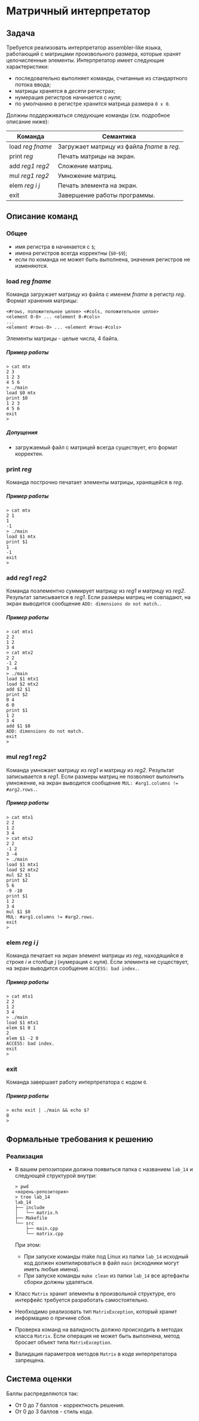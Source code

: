 # Матричный интерпретатор

## Задача

Требуется реализовать интерпретатор assembler-like языка,
работающий с матрицами произвольного размера, которые хранят
целочисленные элементы. Интерпретатор имеет следующие характеристики:

* последовательно выполняет команды, считанные из стандартного потока ввода;
* матрицы хранятся в *десяти* регистрах;
* нумерация регистров начинается с *нуля*;
* по умолчанию в регистре хранится матрица размера `0 x 0`.

Должны поддерживаться следующие команды (см. подробное описание ниже):

| Команда | Семантика |
|---|---|
| load *reg* *fname* | Загружает матрицу из файла *fname* в *reg*. |
| print *reg* | Печать матрицы на экран. |
| add *reg1* *reg2* | Сложение матриц. |
| mul *reg1* *reg2* | Умножение матриц. |
| elem *reg* *i* *j* | Печать элемента на экран. |
| exit | Завершение работы программы. |

## Описание команд

### Общее
* имя регистра в начинается с `$`;
* имена регистров всегда корректны (`$0`-`$9`);
* если по команда не может быть выполнена, значения регистров не изменяются.

### load *reg* *fname*

Команда загружает матрицу из файла с именем *fname* в регистр *reg*.
Формат хранения матрицы:
```
<#rows, положительное целое> <#cols, положительное целое>
<element 0-0> ... <element 0-#cols>
...
<element #rows-0> ... <element #rows-#cols>
```
Элементы матрицы - целые числа, 4 байта.

##### Пример работы

```
> cat mtx
2 3
1 2 3
4 5 6
> ./main
load $0 mtx
print $0
1 2 3
4 5 6
exit
>
```

##### Допущения
* загружаемый файл с матрицей всегда существует, его формат корректен.

### print *reg*
Команда построчно печатает элементы матрицы, хранящейся в *reg*.

##### Пример работы

```
> cat mtx
2 1
1
-1
> ./main
load $1 mtx
print $1
1
-1
exit
>
```

### add *reg1* *rеg2*

Команда поэлементно суммирует матрицу из *reg1* и матрицу из *reg2*.
Результат записывается в *reg1*. Если размеры матриц не совпадают,
на экран выводится сообщение `ADD: dimensions do not match.`.

##### Пример работы

```
> cat mtx1
2 2
1 2
3 4
> cat mtx2
2 2
-1 2
3 -4
> ./main
load $1 mtx1
load $2 mtx2
add $2 $1
print $2
0 4
6 0
print $1
1 2
3 4
add $1 $0
ADD: dimensions do not match.
exit
>
```

### mul *reg1* *reg2*

Команда умножает матрицу из *reg1* и матрицу из *reg2*.
Результат записывается в *reg1*. Если размеры матриц не позволяют выполнить
умножение, на экран выводится сообщение `MUL: #arg1.columns != #arg2.rows.`.

##### Пример работы

```
> cat mtx1
2 2
1 2
3 4
> cat mtx2
2 2
-1 2
3 -4
> ./main
load $1 mtx1
load $2 mtx2
mul $2 $1
print $2
5 6
-9 -10
print $1
1 2
3 4
mul $1 $0
MUL: #arg1.columns != #arg2.rows.
exit
>
```

### elem *reg* *i* *j*

Команда печатает на экран элемент матрицы из *reg*, находящийся в строке *i* и
столбце *j* (нумерация с нуля). Если элемента не существует,
на экран выводится сообщение `ACCESS: bad index.`.

##### Пример работы

```
> cat mtx1
2 2
1 2
3 4
> ./main
load $1 mtx1
elem $1 0 1
2
elem $1 -2 0
ACCESS: bad index.
exit
>
```

### exit
Команда завершает работу интерпретатора с кодом `0`.

##### Пример работы

```
> echo exit | ./main && echo $?
0
>
```

## Формальные требования к решению

### Реализация

* В вашем репозитории должна появиться папка с названием `lab_14` и
следующей структурой внутри:
  ```
  > pwd
  <корень-репозитория>
  > tree lab_14
  lab_14
  ├── include
  │   └── matrix.h
  ├── Makefile
  └── src
      ├── main.cpp
      └── matrix.cpp
  ```
  При этом:

  * При запуске команды make под Linux из папки `lab_14` исходный код
      должен компилироваться в файл   `main` (исходники могут иметь любые
      имена).
  * При запуске команды `make clean` из папки `lab_14` все артефакты
      сборки должны удаляться.

* Класс `Matrix` хранит элементы в произвольной структуре, его интерфейс
требуется разработать самостоятельно.
* Необходимо реализовать тип `MatrixException`,
  который хранит информацию о причине сбоя.
* Проверка команд на валидность должно происходить в методах класса `Matrix`.
  Если операция не может быть выполнена, метод бросает объект типа
  `MatrixException`.
* Валидация параметров методов `Matrix` в коде интерпретатора запрещена.

## Система оценки

Баллы распределяются так:

* От 0 до 7 баллов - корректность решения.
* От 0 до 3 баллов - стиль кода.